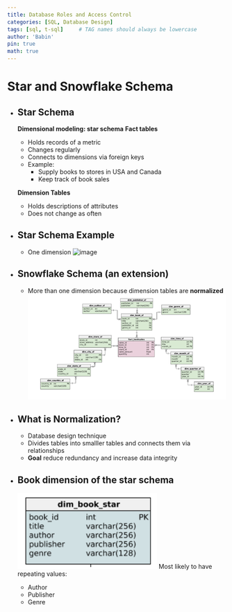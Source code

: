 ```yaml
---
title: Database Roles and Access Control
categories: [SQL, Database Design]
tags: [sql, t-sql]     # TAG names should always be lowercase
author: 'Babin'
pin: true
math: true
---
```


# Star and Snowflake Schema
- ## Star Schema
    **Dimensional modeling: star schema**
    **Fact tables**
    - Holds records of a metric
    - Changes regularly
    - Connects to dimensions via foreign keys
    - Example: 
        - Supply books to stores in USA and Canada
        - Keep track of book sales

    **Dimension Tables**
    - Holds descriptions of attributes
    - Does not change as often


- ## Star Schema Example
    - One dimension
    ![image](/assets/img/star_schema.png)

- ## Snowflake Schema (an extension)
    - More than one dimension because dimension tables are **normalized**
    ![image](/assets/img/snowflake_schema.png)


- ## What is Normalization?
    - Database design technique
    - Divides tables into smalller tables and connects them via relationships
    - **Goal** reduce redundancy and increase data integrity

    
- ## Book dimension of the star schema
    ![image](/assets/img/book_star.png)
    Most likely to have repeating values:
    - Author
    - Publisher
    - Genre